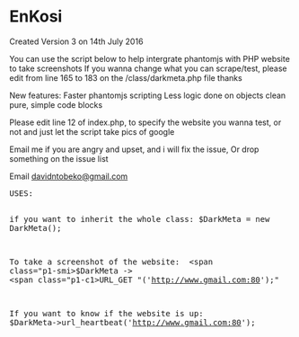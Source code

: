 # EnKosi
Created Version 3 on 14th July 2016

You can use the script below to help intergrate phantomjs with PHP website to take screenshots
If you wanna change what you can scrape/test, please edit from line 165 to 183 on the /class/darkmeta.php file thanks

New features:
Faster phantomjs scripting
Less logic done on objects
clean pure, simple code blocks

Please edit line 12 of index.php, to specify the website you wanna test, or not and just let the script take pics of google

Email me if you are angry and upset, and i will fix the issue,
Or drop something on the issue list

Email
davidntobeko@gmail.com

<div class=class="highlight highlight-text-html-php">
<pre>
USES:

if you want to inherit the whole class:
$DarkMeta = new DarkMeta();

To take a screenshot of the website:
<span class="p1-s1">
<span class="p1-smi>$DarkMeta</span>
<span class="p1-k">-></span>
<span class="p1-c1>URL_GET</span>
"('http://www.gmail.com:80');"
</span>

If you want to know if the website is up:
$DarkMeta->url_heartbeat('http://www.gmail.com:80');
</pre>
</div>

